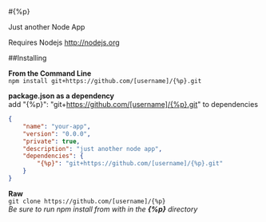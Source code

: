 #{%p}

Just another Node App

Requires Nodejs http://nodejs.org

##Installing

__From the Command Line__<br />
```npm install git+https://github.com/[username]/{%p}.git```

__package.json as a dependency__<br />
add "{%p}": "git+https://github.com/[username]/{%p}.git" to dependencies <br />
```json
{
    "name": "your-app",
    "version": "0.0.0",
    "private": true,
    "description": "just another node app",
    "dependencies": {
        "{%p}": "git+https://github.com/[username]/{%p}.git"
    }
}

```
__Raw__<br />
```git clone https://github.com/[username]/{%p}```<br />
_Be sure to run npm install from with in the __{%p}__ directory_

